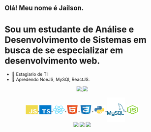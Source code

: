 ## Olá! Meu nome é Jailson.
# Sou um estudante de Análise e Desenvolvimento de Sistemas em busca de se especializar em desenvolvimento web.

- 🔭 Estagiario de TI
- 🌱 Apredendo NoeJS, MySQl, ReactJS.

<div align="center">
  <a href="https://github.com/JailsonPaiva">
  <img height="150em" src="https://github-readme-stats.vercel.app/api?username=JailsonPaiva&show_icons=true&theme=dracula&include_all_commits=true&count_private=true"/>
  <img height="150em" src="https://github-readme-stats.vercel.app/api/top-langs/?username=JailsonPaiva&layout=compact&langs_count=7&theme=dracula"/>
</div>

<div style="display: inline_block"  align="center"><br>
  <img align="center" alt="jailson-Js" height="30" width="40" src="https://raw.githubusercontent.com/devicons/devicon/master/icons/javascript/javascript-plain.svg">
  <img align="center" alt="jailson-Ts" height="30" width="40" src="https://raw.githubusercontent.com/devicons/devicon/master/icons/typescript/typescript-plain.svg">
  <img align="center" alt="jailson-React" height="30" width="40" src="https://raw.githubusercontent.com/devicons/devicon/master/icons/react/react-original.svg">
  <img align="center" alt="jailson-HTML" height="30" width="40" src="https://raw.githubusercontent.com/devicons/devicon/master/icons/html5/html5-original.svg">
  <img align="center" alt="jailson-CSS" height="30" width="40" src="https://raw.githubusercontent.com/devicons/devicon/master/icons/css3/css3-original.svg">
  <img align="center" alt="jailson-Python" height="30" width="40" src="https://raw.githubusercontent.com/devicons/devicon/master/icons/python/python-original.svg">
  <img align="center" alt="jailson-MySQL" height="80" width="60" src="https://raw.githubusercontent.com/devicons/devicon/master/icons/mysql/mysql-plain-wordmark.svg" />
  <img align="center" alt="jailson-NodeJS" height="30" width="40" src="https://raw.githubusercontent.com/devicons/devicon/master/icons/nodejs/nodejs-original.svg" />
</div>
  
<div  align="center">
  <a href="https://www.instagram.com/j.psherl/" target="_blank"><img src="https://img.shields.io/badge/-Instagram-%23E4405F?style=for-the-badge&logo=instagram&logoColor=white" target="_blank"></a> 
  <a href = "mailto:jailsonp437@gmail.com"><img src="https://img.shields.io/badge/-Gmail-%23333?style=for-the-badge&logo=gmail&logoColor=white" target="_blank"></a>
  <a href="https://www.linkedin.com/in/jailson-paiva-90a389203/" target="_blank"><img src="https://img.shields.io/badge/-LinkedIn-%230077B5?style=for-the-badge&logo=linkedin&logoColor=white" target="_blank"></a>    
</div>
  

